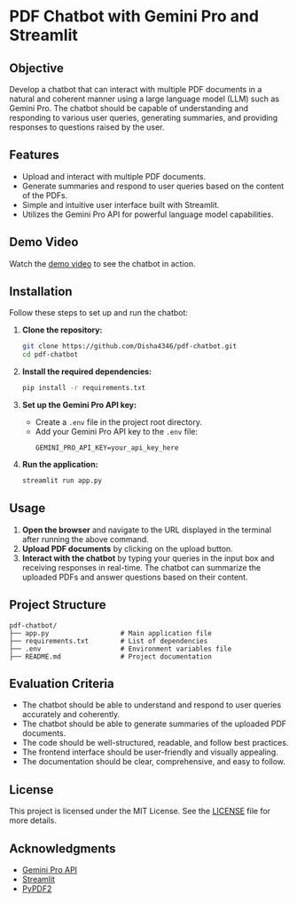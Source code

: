 # PDF Chatbot with Gemini Pro and Streamlit

## Objective

Develop a chatbot that can interact with multiple PDF documents in a natural and coherent manner using a large language model (LLM) such as Gemini Pro. The chatbot should be capable of understanding and responding to various user queries, generating summaries, and providing responses to questions raised by the user.

## Features

- Upload and interact with multiple PDF documents.
- Generate summaries and respond to user queries based on the content of the PDFs.
- Simple and intuitive user interface built with Streamlit.
- Utilizes the Gemini Pro API for powerful language model capabilities.

## Demo Video

Watch the [demo video](https://github.com/Disha4346/pdf-chatbot/blob/main/video-demo/pdf%20analyzer.mp4) to see the chatbot in action.

## Installation

Follow these steps to set up and run the chatbot:

1. **Clone the repository:**
    ```bash
    git clone https://github.com/Disha4346/pdf-chatbot.git
    cd pdf-chatbot
    ```

2. **Install the required dependencies:**
    ```bash
    pip install -r requirements.txt
    ```

3. **Set up the Gemini Pro API key:**
   - Create a `.env` file in the project root directory.
   - Add your Gemini Pro API key to the `.env` file:
     ```
     GEMINI_PRO_API_KEY=your_api_key_here
     ```

4. **Run the application:**
    ```bash
    streamlit run app.py
    ```

## Usage

1. **Open the browser** and navigate to the URL displayed in the terminal after running the above command.
2. **Upload PDF documents** by clicking on the upload button.
3. **Interact with the chatbot** by typing your queries in the input box and receiving responses in real-time. The chatbot can summarize the uploaded PDFs and answer questions based on their content.

## Project Structure

```
pdf-chatbot/
├── app.py                  # Main application file
├── requirements.txt        # List of dependencies
├── .env                    # Environment variables file
├── README.md               # Project documentation
```

## Evaluation Criteria

- The chatbot should be able to understand and respond to user queries accurately and coherently.
- The chatbot should be able to generate summaries of the uploaded PDF documents.
- The code should be well-structured, readable, and follow best practices.
- The frontend interface should be user-friendly and visually appealing.
- The documentation should be clear, comprehensive, and easy to follow.

## License

This project is licensed under the MIT License. See the [LICENSE](LICENSE) file for more details.

## Acknowledgments

- [Gemini Pro API](https://example.com)
- [Streamlit](https://streamlit.io)
- [PyPDF2](https://pythonhosted.org/PyPDF2/)


